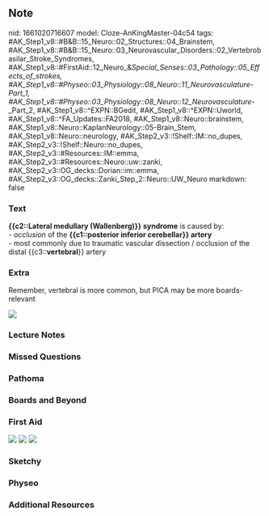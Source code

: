 ## Note
nid: 1661020716607
model: Cloze-AnKingMaster-04c54
tags: #AK_Step1_v8::#B&B::15_Neuro::02_Structures::04_Brainstem, #AK_Step1_v8::#B&B::15_Neuro::03_Neurovascular_Disorders::02_Vertebrobasilar_Stroke_Syndromes, #AK_Step1_v8::#FirstAid::12_Neuro_&_Special_Senses::03_Pathology::05_Effects_of_strokes, #AK_Step1_v8::#Physeo::03_Physiology::08_Neuro::11_Neurovasculature_-_Part_1, #AK_Step1_v8::#Physeo::03_Physiology::08_Neuro::12_Neurovasculature_-_Part_2, #AK_Step1_v8::^EXPN::BGedit, #AK_Step1_v8::^EXPN::Uworld, #AK_Step1_v8::^FA_Updates::FA2018, #AK_Step1_v8::Neuro::brainstem, #AK_Step1_v8::Neuro::KaplanNeurology::05-Brain_Stem, #AK_Step1_v8::Neuro::neurology, #AK_Step2_v3::!Shelf::IM::no_dupes, #AK_Step2_v3::!Shelf::Neuro::no_dupes, #AK_Step2_v3::#Resources::IM::emma, #AK_Step2_v3::#Resources::Neuro::uw::zanki, #AK_Step2_v3::OG_decks::Dorian::im::emma, #AK_Step2_v3::OG_decks::Zanki_Step_2::Neuro::UW_Neuro
markdown: false

### Text
<div>
  <b>{{c2::Lateral medullary (Wallenberg)}} syndrome</b> is caused
  by:
</div>
<div>
  <i>- occlusion</i> of the <b>{{c1::posterior inferior
  cerebellar}} artery</b>
</div>
<div>
  - most commonly due to traumatic vascular dissection / occlusion
  of the distal {{c3::<b>vertebral</b>}} artery
</div>

### Extra
Remember, <span data-markjs="true" class="amboss-mark 
 amboss-mark-single" data-phrase-id="aOXQIy" data-phrase-term=
"vertebral" id="mark-5">vertebral</span> is more common, but
<span data-markjs="true" class="amboss-mark amboss-mark-single"
data-phrase-id="SEayEm" data-phrase-term="PICA" id=
"mark-10">PICA</span> may be more boards-relevant
<div><img src="paste-291452185739265.jpg" draggable="false"></div>

### Lecture Notes


### Missed Questions


### Pathoma


### Boards and Beyond


### First Aid
<img src="tmpt036UI.png"> <img src="tmp5jO3V3.png"> <img src= 
"tmpUwgoyI.png">

### Sketchy


### Physeo


### Additional Resources

